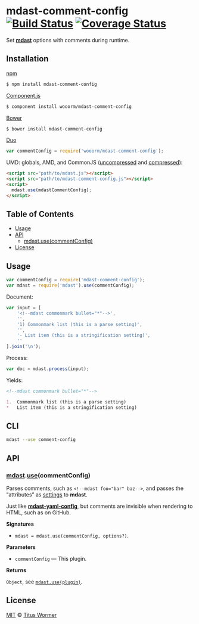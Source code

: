 # mdast-comment-config [![Build Status](https://img.shields.io/travis/wooorm/mdast-comment-config.svg?style=flat)](https://travis-ci.org/wooorm/mdast-comment-config) [![Coverage Status](https://img.shields.io/coveralls/wooorm/mdast-comment-config.svg?style=flat)](https://coveralls.io/r/wooorm/mdast-comment-config?branch=master)

Set [**mdast**](https://github.com/wooorm/mdast) options with comments during runtime.

## Installation

[npm](https://docs.npmjs.com/cli/install)

```bash
$ npm install mdast-comment-config
```

[Component.js](https://github.com/componentjs/component)

```bash
$ component install wooorm/mdast-comment-config
```

[Bower](http://bower.io/#install-packages)

```bash
$ bower install mdast-comment-config
```

[Duo](http://duojs.org/#getting-started)

```javascript
var commentConfig = require('wooorm/mdast-comment-config');
```

UMD: globals, AMD, and CommonJS ([uncompressed](mdast-comment-config.js) and [compressed](mdast-comment-config.min.js)):

```html
<script src="path/to/mdast.js"></script>
<script src="path/to/mdast-comment-config.js"></script>
<script>
  mdast.use(mdastCommentConfig);
</script>
```

## Table of Contents

*   [Usage](#usage)
*   [API](#api)
    *   [mdast.use(commentConfig)](#mdastusecommentconfig)
*   [License](#license)

## Usage

```javascript
var commentConfig = require('mdast-comment-config');
var mdast = require('mdast').use(commentConfig);
```

Document:

```javascript
var input = [
    '<!--mdast commonmark bullet="*"-->',
    '',
    '1) Commonmark list (this is a parse setting)',
    '',
    '- List item (this is a stringification setting)',
    ''
].join('\n');
```

Process:

```javascript
var doc = mdast.process(input);
```

Yields:

```markdown
<!--mdast commonmark bullet="*"-->

1.  Commonmark list (this is a parse setting)
*   List item (this is a stringification setting)
```

## CLI

```bash
mdast --use comment-config
```

## API

### [mdast](https://github.com/wooorm/mdast#api).[use](https://github.com/wooorm/mdast#mdastuseplugin-options)(commentConfig)

Parses comments, such as `<!--mdast foo="bar" baz-->`, and passes the “attributes” as [settings](https://github.com/wooorm/mdast#mdastprocessvalue-options-done) to **mdast**.

Just like [**mdast-yaml-config**](https://github.com/wooorm/mdast-yaml-config), but comments are invisible when rendering to HTML, such as on GitHub.

**Signatures**

*   `mdast = mdast.use(commentConfig, options?)`.

**Parameters**

*   `commentConfig` — This plugin.

**Returns**

`Object`, see [`mdast.use(plugin)`](https://github.com/wooorm/mdast#mdastuseplugin-options).

## License

[MIT](LICENSE) © [Titus Wormer](http://wooorm.com)

